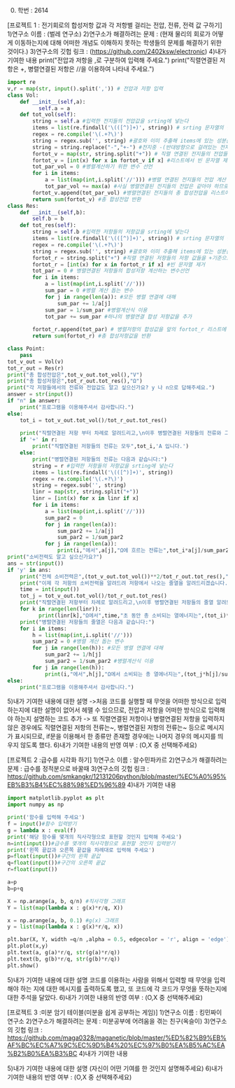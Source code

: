 0. 학번 : 2614

[프로젝트 1 : 전기회로의 합성저항 값과 각 저항별 걸리는 전압, 전류, 전력 값 구하기]
1)연구소 이름 : (벌레 연구소)
2)연구소가 해결하려는 문제 : (현재 물리의 회로가 어떻게 이동하는지에 대해 어떠한 개념도 이해하지 못하는 학생들의 문제를 해결하기 위한 것이다.)
3)연구소의 깃헙 링크 : (https://github.com/2402ksw/electronic)
4)내가 기여한 내용
print("전압과 저항을 ,로 구분하여 입력해 주세요.")
print("직렬연결된 저항은 +, 병렬연결된 저항은 //을 이용하여 나타내 주세요.")
```python
import re
v,r = map(str, input().split(',')) # 전압과 저항 입력
class Vol:
    def __init__(self,a):
          self.a = a
    def tot_vol(self):
        string = self.a #입력한 전지들의 전압값을 srting에 넣는다
        items = list(re.findall('\(([^)]+)', string)) # srting 문자열의 괄호안에 있는 성분들 추출
        regex = re.compile('\(.+?\)') 
        string = regex.sub('', string) #괄호와 이미 추출해 items에 있는 성분들 제거
        string = string.replace("-","+-") #전지중 -(반대방향으로 걸려있는 전지)를 계산하기 편리하게 하기 위한 코드
        fortot_v = map(str, string.split("+")) # 직렬 연결된 전지들의 전압들을 +기준으로 나누어서 리스트에 저장
        fortot_v = [int(x) for x in fortot_v if x] #리스트에서 빈 문자열 제거하기위한 코드
        tot_par_vol = 0 #병렬계산하기 위한 변수 선언 
        for i in items:
            a = list(map(int,i.split('//'))) #병렬 연결된 전지들의 전압 계산 위해 추출해 리스트 형태로 저장
            tot_par_vol += max(a) #사실 병렬연결된 전지들의 전압은 같아야 하므로 최댓값만 이용하면 된다.
        fortot_v.append(tot_par_vol) #병렬연결된 전지들의 총 합성전압을 리스트에 추가
        return sum(fortot_v) #총 합성전압 반환
class Res:
    def __init__(self,b):
        self.b = b
    def tot_res(self):
        string = self.b #입력한 저항들의 저항값을 srting에 넣는다
        items = list(re.findall('\(([^)]+)', string)) # srting 문자열의 괄호안에 있는 성분들 추출
        regex = re.compile('\(.+?\)') 
        string = regex.sub('', string) #괄호와 이미 추출해 items에 있는 성분들 제거
        fortot_r = string.split("+") #직렬 연결된 저항들의 저항 값들을 +기준으로 나누어서 리스트에 저장
        fortot_r = [int(x) for x in fortot_r if x] #빈 문자열 제거
        tot_par = 0 # 병렬연결된 저항들의 합성저항 계산하는 변수선언
        for i in items:
            a = list(map(int,i.split('//')))
            sum_par = 0 #병렬 계산 돕는 변수
            for j in range(len(a)): #모든 병렬 연결에 대해
                sum_par += 1/a[j] 
            sum_par = 1/sum_par #병렬계산식 이용
            tot_par += sum_par #하나의 병렬연결 합성 저항값을 추가
            
        fortot_r.append(tot_par) # 병렬저항의 합성값을 앞의 fortot_r 리스트에 넣기
        return sum(fortot_r) #총 합성저항값을 반환

class Point:
    pass
tot_v_out = Vol(v)
tot_r_out = Res(r)
print("총 합성전압은",tot_v_out.tot_vol(),"V")
print("총 합성저항은",tot_r_out.tot_res(),"Ω")
print("각 저항들에서의 전류와 전압값도 알고 싶으신가요? y 나 n으로 답해주세요.")
answer = str(input())
if "n" in answer:
    print("프로그램을 이용해주셔서 감사합니다.")
else:
    tot_i = tot_v_out.tot_vol()/tot_r_out.tot_res()
    
    print("직렬연결된 저항 부터 차례로 알려드리고,\n이후 병렬연결된 저항들의 전류와 그곳에걸리는 전압값을 알려드리겠습니다.")
    if '+' in r:
        print("직렬연결된 저항들의 전류는 모두",tot_i,'A 입니다.')
    else:
        print("병렬연결된 저항들의 전류는 다음과 같습니다:")
        string = r #입력한 저항들의 저항값을 srting에 넣는다
        items = list(re.findall('\(([^)]+)', string)) 
        regex = re.compile('\(.+?\)') 
        string = regex.sub('', string) 
        linr = map(str, string.split("+")) 
        linr = [int(x) for x in linr if x]
        for i in items:
            a = list(map(int,i.split('//')))
            sum_par2 = 0 
            for j in range(len(a)):
                sum_par2 += 1/a[j] 
                sum_par2 = 1/sum_par2 
            for j in range(len(a)):
                print(i,"에서",a[j],"Ω에 흐르는 전류는",tot_i*a[j]/sum_par2,"A이며, 거기에 걸리는 전압은",tot_i*(a[j])**2/sum_par2,"V입니다.") 
print("소비전력도 알고 싶으신가요?")
ans = str(input())
if 'y' in ans:
    print("전체 소비전력은",(tot_v_out.tot_vol())**2/tot_r_out.tot_res(),"W 입니다.")
    print("이제 각 저항의 소비전력을 알려드려 저항에서 나오는 줄열을 알려드리겠습니다. 회로를 작동할 시간을 초단위로 입력해주세요")
    time = int(input())
    tot_j = tot_v_out.tot_vol()/tot_r_out.tot_res()
    print("직렬연결된 저항부터 차례로 알려드리고,\n이후 병렬연결된 저항들의 줄열 알려드리겠습니다.")
    for k in range(len(linr)):
          print(linr[k],"Ω에서",time,"초 동안 총 소비되는 열에너지는",(tot_i)**2*time*linr[k],"J 입니다.")
    print("병렬연결된 저항들의 줄열은 다음과 같습니다:")
    for i in items:
        h = list(map(int,i.split('//')))
        sum_par2 = 0 #병렬 계산 돕는 변수
        for j in range(len(h)): #모든 병렬 연결에 대해
            sum_par2 += 1/h[j] 
            sum_par2 = 1/sum_par2 #병렬계산식 이용
        for j in range(len(h)):
            print(i,"에서",h[j],"Ω에서 소비되는 총 열에너지는",(tot_j*h[j]/sum_par2)**h[j],"J입니다.") 
else:
    print("프로그램을 이용해주셔서 감사합니다.")
```

5)내가 기여한 내용에 대한 설명
->처음 코드를 실행할 때 무엇을 어떠한 방식으로 입력하는지에 대한 설명이 없어서 헤맬 수 있으므로, 전압과 저항을 어떠한 방식으로 입력해야
하는지 설명하는 코드 추가
-> 또 직렬연결된 저항이나 병렬연결된 저항을 입력하지 않은 경우에도 직렬연결된 저항의 전류는~, 병렬연결된 저항의 전류는~ 등으로 메시지가
표시되므로, if문을 이용해서 한 종류만 존재할 경우에는 나머지 경우의 메시지를 띄우지 않도록 했다. 
6)내가 기여한 내용의 반영 여부 : (O,X 중 선택해주세요)

[프로젝트 2 :급수를 시각화 하기]
1)연구소 이름 : 알수민파카르
2)연구소가 해결하려는 문제 : 급수를 정적분으로 바꿀때 
3)연구소의 깃헙 링크 : https://github.com/smkangkr/12131206python/blob/master/%EC%A0%95%EB%B3%B4%EC%88%98%ED%96%89
4)내가 기여한 내용
```python
import matplotlib.pyplot as plt
import numpy as np

print('함수를 입력해 주세요')
f = input()#함수 입력받기
g = lambda x : eval(f)
print('해당 함수를 몇개의 직사각형으로 표현할 것인지 입력해 주세요')
n=int(input())#급수를 몇개의 직사각형으로 표현할 것인지 입력받기
print('왼쪽 끝값과 오른쪽 끝값을 차례대로 입력해 주세요')
p=float(input())#구간의 왼쪽 끝값
q=float(input())#구간의 오른쪽 끝값
r=float(input())

a=p
b=p+q

X = np.arange(a, b, q/n) #직사각형 그래프
Y = list(map(lambda x : g(x)*r/q, X))

x = np.arange(a, b, 0.1) #g(x) 그래프
y = list(map(lambda x : g(x)*r/q, x))

plt.bar(X, Y, width =q/n ,alpha = 0.5, edgecolor = 'r', align = 'edge')
plt.plot(x,y)
plt.text(a, g(a)*r/q, str(g(a)*r/q))
plt.text(b, g(b)*r/q, str(g(b)*r/q))
plt.show()
```

5)내가 기여한 내용에 대한 설명
코드를 이용하는 사람을 위해서 입력할 때 무엇을 입력해야 하는 지에 대한 메시지를 출력하도록 했고, 또 코드에 각 코드가 무엇을 뜻하는지에 대한
주석을 달았다.
6)내가 기여한 내용의 반영 여부 : (O,X 중 선택해주세요)

[프로젝트 3 :미분 암기 테이블(미분을 쉽게 공부하는 게임)]
1)연구소 이름 : 킹민짜이 연구소
2)연구소가 해결하려는 문제 : 미분공부에 어려움을 겪는 친구(옥슬이)
3)연구소의 깃헙 링크 : https://github.com/maga0328/maganetic/blob/master/%ED%82%B9%EB%AF%BC%EC%A7%9C%EC%9D%B4%20%EC%97%B0%EA%B5%AC%EA%B2%B0%EA%B3%BC
4)내가 기여한 내용

5)내가 기여한 내용에 대한 설명
(자신이 어떤 기여를 한 것인지 설명해주세요)
6)내가 기여한 내용의 반영 여부 : (O,X 중 선택해주세요)
